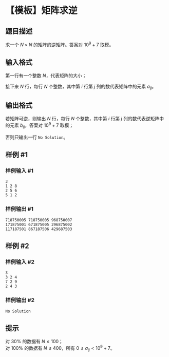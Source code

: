 # 【模板】矩阵求逆

## 题目描述

求一个 $N\times N$ 的矩阵的逆矩阵。答案对 ${10}^9+7$ 取模。

## 输入格式

第一行有一个整数 $N$，代表矩阵的大小；

接下来 $N$ 行，每行 $N$ 个整数，其中第 $i$ 行第 $j$ 列的数代表矩阵中的元素 $a_{i j}$。

## 输出格式

若矩阵可逆，则输出 $N$ 行，每行 $N$ 个整数，其中第 $i$ 行第 $j$ 列的数代表逆矩阵中的元素 $b_{i j}$，答案对 ${10}^9+7$ 取模；

否则只输出一行 `No Solution`。

## 样例 #1

### 样例输入 #1

```
3
1 2 8
2 5 6
5 1 2
```

### 样例输出 #1

```
718750005 718750005 968750007
171875001 671875005 296875002
117187501 867187506 429687503
```

## 样例 #2

### 样例输入 #2

```
3
3 2 4
7 2 9
2 4 3
```

### 样例输出 #2

```
No Solution
```

## 提示

对 $30 \%$ 的数据有 $N\le 100$；  
对 $100 \%$ 的数据有 $N\le 400$，所有 $0 \le a_{i j} < {10}^9 + 7$。